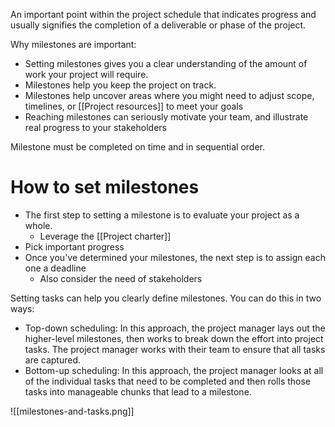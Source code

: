 An important point within the project schedule that indicates progress and usually signifies the completion of a deliverable or phase of the project.

Why milestones are important:
- Setting milestones gives you a clear understanding of the amount of work your project will require. 
- Milestones help you keep the project on track.
- Milestones help uncover areas where you might need to adjust scope, timelines, or [[Project resources]] to meet your goals
- Reaching milestones can seriously motivate your team, and illustrate real progress to your stakeholders

Milestone must be completed on time and in sequential order.

# How to set milestones
- The first step to setting a milestone is to evaluate your project as a whole.
	- Leverage the [[Project charter]]
- Pick important progress 
- Once you've determined your milestones, the next step is to assign each one a deadline
	- Also consider the need of stakeholders

Setting tasks can help you clearly define milestones. You can do this in two ways:
- Top-down scheduling: In this approach, the project manager lays out the higher-level milestones, then works to break down the effort into project tasks. The project manager works with their team to ensure that all tasks are captured.
- Bottom-up scheduling: In this approach, the project manager looks at all of the individual tasks that need to be completed and then rolls those tasks into manageable chunks that lead to a milestone. 

![[milestones-and-tasks.png]]
